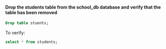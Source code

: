 #### Drop the students table from the school_db database and verify that the table has been removed

```sql
Drop table stuents;
```

To verify:

```sql
select * from students;
```